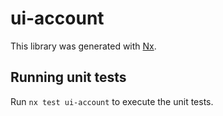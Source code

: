 # ui-account

This library was generated with [Nx](https://nx.dev).

## Running unit tests

Run `nx test ui-account` to execute the unit tests.
